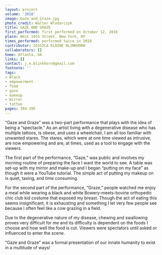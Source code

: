 ```yaml
---
layout: project
volume: '2018'
image: Gaze_and_Graze.jpg
photo_credit: Walter Wlodarczyk
title: GAZE AND GRAZE
first_performed: first performed on October 12, 2018
place: West 14th Street, New York, NY
times_performed: performed twice in 2018
contributor: JESSICA ELAINE BLINKHORN
collaborators: []
home: Atlanta, GA
links: []
contact: j.e.blinkhorn@gmail.com
footnote: ''
tags:
- Black
- empowerment
- food
- gaze
- makeup
- mirror
- tattoo
pages: 394-395
---
```




“Gaze and Graze” was a two-part performance that plays with the idea of being a “spectacle.” As an artist living with a degenerative disease who has multiple tattoos, is obese, and uses a wheelchair, I am all too familiar with unwanted stares. The stares, which were at one time viewed as intrusive, are now empowering and are, at times, used as a tool to engage with the viewers.

The first part of the performance, “Gaze,” was public and involves my morning routine of preparing the face I want the world to see. A table was set-up with my mirror and make-up and I began “putting on my face” as though it were a YouTube tutorial. The simple act of putting my makeup on is quiet, taxing, and time consuming.

For the second part of the performance, “Graze,” people watched me enjoy a meal while wearing a black and white Bowery-meets-bovine orthopedic chic club kid costume that exposed my breast. Though the act of eating this seems insignificant, it is exhausting and something I let very few people see because I often feel like a cow grazing in a field.

Due to the degenerative nature of my disease, chewing and swallowing proves very difficult for me and its difficulty is dependent on the foods I choose and how well the food is cut. Viewers were spectators until asked or influenced to enter the scene.

“Gaze and Graze” was a formal presentation of our innate humanity to exist in a multitude of ways!
